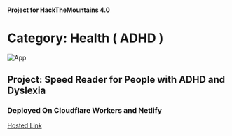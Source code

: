 #### Project for HackTheMountains 4.0

# Category: Health ( ADHD )
 ![App](https://github.com/Shub3am/SuperVision/assets/77344771/ced83bdf-3395-416b-b4f1-543c34f31c90)

## Project: Speed Reader for People with ADHD and Dyslexia
### Deployed On Cloudflare Workers and Netlify

<a href="https://super-vision-umber.vercel.app/">Hosted Link</a>
